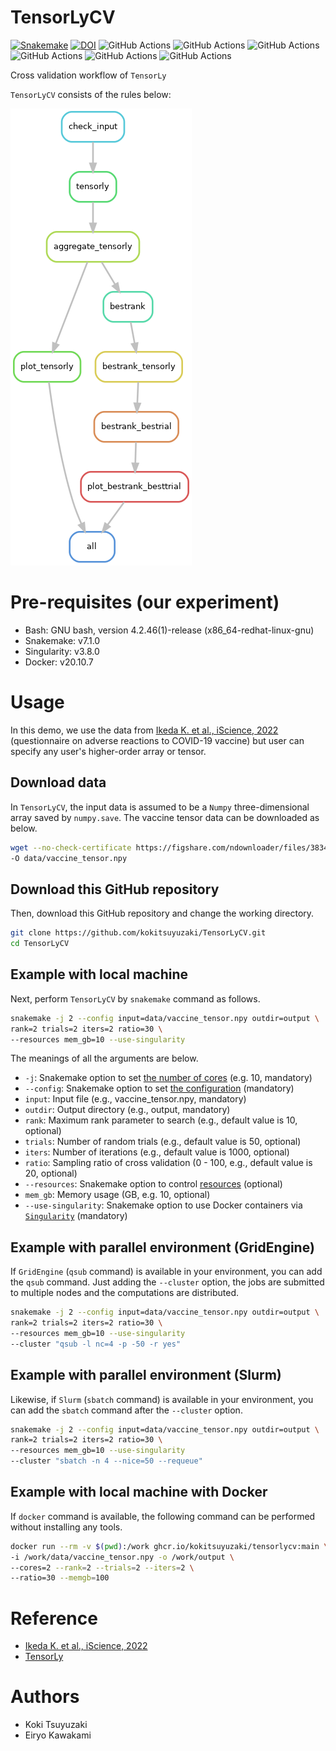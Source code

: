# TensorLyCV

[![Snakemake](https://img.shields.io/badge/snakemake-≥6.0.5-brightgreen.svg)](https://snakemake.github.io)
[![DOI](https://zenodo.org/badge/XXXXXX.svg)](https://zenodo.org/badge/latestdoi/XXXXXX)
![GitHub Actions](https://github.com/kokitsuyuzaki/TensorLyCV/actions/workflows/build_test_push.yml/badge.svg)
![GitHub Actions](https://github.com/kokitsuyuzaki/TensorLyCV/actions/workflows/dockerrun1.yml/badge.svg)
![GitHub Actions](https://github.com/kokitsuyuzaki/TensorLyCV/actions/workflows/dockerrun2.yml/badge.svg)
![GitHub Actions](https://github.com/kokitsuyuzaki/TensorLyCV/actions/workflows/dockerrun3.yml/badge.svg)
![GitHub Actions](https://github.com/kokitsuyuzaki/TensorLyCV/actions/workflows/tensorlycv.yml/badge.svg)
![GitHub Actions](https://github.com/kokitsuyuzaki/TensorLyCV/actions/workflows/release-please.yml/badge.svg)

Cross validation workflow of `TensorLy`

`TensorLyCV` consists of the rules below:

![](https://github.com/kokitsuyuzaki/TensorLyCV/blob/main/plot/dag.png?raw=true)

# Pre-requisites (our experiment)
- Bash: GNU bash, version 4.2.46(1)-release (x86_64-redhat-linux-gnu)
- Snakemake: v7.1.0
- Singularity: v3.8.0
- Docker: v20.10.7

# Usage

In this demo, we use the data from [Ikeda K. et al., iScience, 2022](https://www.sciencedirect.com/science/article/pii/S2589004222015097) (questionnaire on adverse reactions to COVID-19 vaccine) but user can specify any user's higher-order array or tensor.

## Download data

In `TensorLyCV`, the input data is assumed to be a `Numpy` three-dimensional array saved by `numpy.save`.
The vaccine tensor data can be downloaded as below.

```bash
wget --no-check-certificate https://figshare.com/ndownloader/files/38344040 \
-O data/vaccine_tensor.npy
```

## Download this GitHub repository

Then, download this GitHub repository and change the working directory.

```bash
git clone https://github.com/kokitsuyuzaki/TensorLyCV.git
cd TensorLyCV
```

## Example with local machine

Next, perform `TensorLyCV` by `snakemake` command as follows.

```bash
snakemake -j 2 --config input=data/vaccine_tensor.npy outdir=output \
rank=2 trials=2 iters=2 ratio=30 \
--resources mem_gb=10 --use-singularity
```

The meanings of all the arguments are below.

- `-j`: Snakemake option to set [the number of cores](https://snakemake.readthedocs.io/en/stable/executing/cli.html#useful-command-line-arguments) (e.g. 10, mandatory)
- `--config`: Snakemake option to set [the configuration](https://snakemake.readthedocs.io/en/stable/snakefiles/configuration.html) (mandatory)
- `input`: Input file (e.g., vaccine_tensor.npy, mandatory)
- `outdir`: Output directory (e.g., output, mandatory)
- `rank`: Maximum rank parameter to search (e.g., default value is 10, optional)
- `trials`: Number of random trials (e.g., default value is 50, optional)
- `iters`: Number of iterations (e.g., default value is 1000, optional)
- `ratio`: Sampling ratio of cross validation (0 - 100, e.g., default value is 20, optional)
- `--resources`: Snakemake option to control [resources](https://snakemake.readthedocs.io/en/stable/snakefiles/rules.html#resources) (optional)
- `mem_gb`: Memory usage (GB, e.g. 10, optional)
- `--use-singularity`: Snakemake option to use Docker containers via [`Singularity`](https://snakemake.readthedocs.io/en/stable/snakefiles/deployment.html) (mandatory)

## Example with parallel environment (GridEngine)

If `GridEngine` (`qsub` command) is available in your environment, you can add the `qsub` command. Just adding the `--cluster` option, the jobs are submitted to multiple nodes and the computations are distributed.

```bash
snakemake -j 2 --config input=data/vaccine_tensor.npy outdir=output \
rank=2 trials=2 iters=2 ratio=30 \
--resources mem_gb=10 --use-singularity
--cluster "qsub -l nc=4 -p -50 -r yes"
```

## Example with parallel environment (Slurm)

Likewise, if `Slurm` (`sbatch` command) is available in your environment, you can add the `sbatch` command after the `--cluster` option.

```bash
snakemake -j 2 --config input=data/vaccine_tensor.npy outdir=output \
rank=2 trials=2 iters=2 ratio=30 \
--resources mem_gb=10 --use-singularity
--cluster "sbatch -n 4 --nice=50 --requeue"
```

## Example with local machine with Docker

If `docker` command is available, the following command can be performed without installing any tools.

```bash
docker run --rm -v $(pwd):/work ghcr.io/kokitsuyuzaki/tensorlycv:main \
-i /work/data/vaccine_tensor.npy -o /work/output \
--cores=2 --rank=2 --trials=2 --iters=2 \
--ratio=30 --memgb=100
```

# Reference
- [Ikeda K. et al., iScience, 2022](https://www.sciencedirect.com/science/article/pii/S2589004222015097)
- [TensorLy](http://tensorly.org/stable/index.html)

# Authors
- Koki Tsuyuzaki
- Eiryo Kawakami